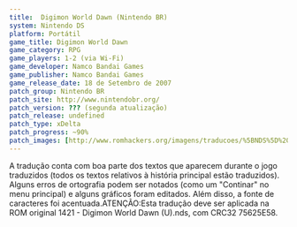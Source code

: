 ```yaml
---
title:  Digimon World Dawn (Nintendo BR)
system: Nintendo DS
platform: Portátil
game_title: Digimon World Dawn
game_category: RPG
game_players: 1-2 (via Wi-Fi)
game_developer: Namco Bandai Games
game_publisher: Namco Bandai Games
game_release_date: 18 de Setembro de 2007
patch_group: Nintendo BR
patch_site: http://www.nintendobr.org/
patch_version: ??? (segunda atualização)
patch_release: undefined
patch_type: xDelta
patch_progress: ~90%
patch_images: [http://www.romhackers.org/imagens/traducoes/%5BNDS%5D%20Digimon%20World%20Dawn%20-%201.PNG,http://www.romhackers.org/imagens/traducoes/%5BNDS%5D%20Digimon%20World%20Dawn%20-%20Nintendo%20BR%20-%202.PNG,http://www.romhackers.org/imagens/traducoes/%5BNDS%5D%20Digimon%20World%20Dawn%20-%20Nintendo%20BR%20-%203.PNG]
---
```

A tradução conta com boa parte dos textos que aparecem durante o jogo traduzidos (todos os textos relativos à história principal estão traduzidos). Alguns erros de ortografia podem ser notados (como um "Continar" no menu principal) e alguns gráficos foram editados. Além disso, a fonte de caracteres foi acentuada.ATENÇÃO:Esta tradução deve ser aplicada na ROM original 1421 - Digimon World Dawn (U).nds, com CRC32 75625E58.